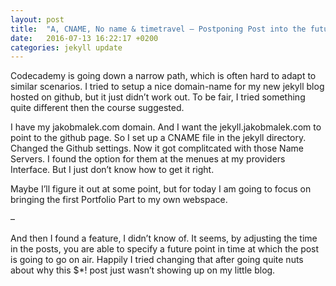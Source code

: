 ```yaml
---
layout: post
title:  "A, CNAME, No name & timetravel — Postponing Post into the future"
date:   2016-07-13 16:22:17 +0200
categories: jekyll update
---
```

Codecademy is going down a narrow path, which is often hard to adapt to similar scenarios.
I tried to setup a nice domain-name for my new jekyll blog hosted on github, but it just didn’t work out. 
To be fair, I tried something quite different then the course suggested.

I have my jakobmalek.com domain. And I want the jekyll.jakobmalek.com to point to the github page. So I set up a CNAME file in the jekyll directory. Changed the Github settings. Now it got complitcated with those Name Servers. I found the option for them at the menues at my providers Interface. But I just don’t know how to get it right. 

Maybe I’ll figure it out at some point, but for today I am going to focus on bringing the first Portfolio Part to my own webspace.

–

And then I found a feature, I didn’t know of. It seems, by adjusting the time in the posts, you are able to specify a future point in time at which the post is going to go on air. Happily I tried changing that after going quite nuts about why this $*! post just wasn’t showing up on my little blog.
